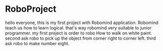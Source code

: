 # RoboProject
hello everyone, this is my first project with Robomind application. Robomind teach us how to learn logical. that's way robomind very suitable to junior programmer.
my first project is order to robo How to walk on white paint.
second ask robo to pick up the object from corner right to corner left.
third ask robo to make number eight.
